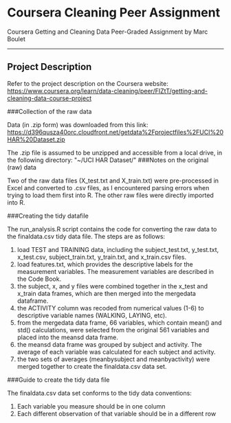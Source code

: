 # Coursera Cleaning Peer Assignment
Coursera Getting and Cleaning Data Peer-Graded Assignment by Marc Boulet

---

## Project Description
Refer to the project description on the Coursera website:
https://www.coursera.org/learn/data-cleaning/peer/FIZtT/getting-and-cleaning-data-course-project

###Collection of the raw data

Data (in .zip form) was downloaded from this link: https://d396qusza40orc.cloudfront.net/getdata%2Fprojectfiles%2FUCI%20HAR%20Dataset.zip

The .zip file is assumed to be unzipped and accessible from a local drive, in the following directory: "~/UCI HAR Dataset/"
###Notes on the original (raw) data

Two of the raw data files (X_test.txt and X_train.txt) were pre-processed in Excel and converted to .csv files, as I encountered parsing errors when trying to load them first into R. The other raw files were directly imported into R.

###Creating the tidy datafile

The run_analysis.R script contains the code for converting the raw data to the finaldata.csv tidy data file.
The steps are as follows:

1) load TEST and TRAINING data, including the subject_test.txt, y_test.txt, x_test.csv, subject_train.txt, y_train.txt, and x_train.csv files. 
2) load features.txt, which provides the descriptive labels for the measurement variables. The measurement variables are described in the Code Book.
3) the subject, x, and y files were combined together in the x_test and x_train data frames, which are then merged into the mergedata dataframe.
4) the ACTIVITY column was recoded from numerical values (1-6) to descriptive variable names (WALKING, LAYING, etc).
5) from the mergedata data frame, 66 variables, which contain mean() and std() calculations, were selected from the original 561 variables and placed into the meansd data frame.
6) the meansd data frame was grouped by subject and activity. The average of each variable was calculated for each subject and activity.
7) the two sets of averages (meanbysubject and meanbyactivity) were merged together to create the finaldata.csv data set.

###Guide to create the tidy data file

The finaldata.csv data set conforms to the tidy data conventions:
1) Each variable you measure should be in one column
2) Each different observation of that variable should be in a different row
